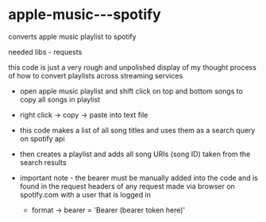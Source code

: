 # apple-music---spotify
converts apple music playlist to spotify

needed libs - requests

this code is just a very rough and unpolished display of my thought process of how to convert playlists across streaming services
- open apple music playlist and shift click on top and bottom songs to copy all songs in playlist
- right click -> copy -> paste into text file
- this code makes a list of all song titles and uses them as a search query on spotify api 
- then creates a playlist and adds all song URIs (song ID) taken from the search results

- important note - the bearer must be manually added into the code and is found in the request headers of any request made via browser on spotify.com with a user that is logged in
    - format -> bearer = 'Bearer (bearer token here)'
